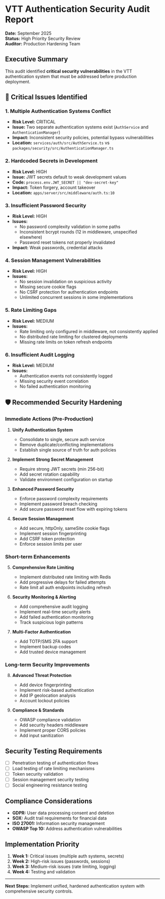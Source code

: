 # VTT Authentication Security Audit Report

**Date:** September 2025  
**Status:** High Priority Security Review  
**Auditor:** Production Hardening Team  

## Executive Summary

This audit identified **critical security vulnerabilities** in the VTT authentication system that must be addressed before production deployment.

## 🚨 Critical Issues Identified

### 1. **Multiple Authentication Systems Conflict**
- **Risk Level:** CRITICAL
- **Issue:** Two separate authentication systems exist (`AuthService` and `AuthenticationManager`)
- **Impact:** Inconsistent security policies, potential bypass vulnerabilities
- **Location:** `services/auth/src/AuthService.ts` vs `packages/security/src/AuthenticationManager.ts`

### 2. **Hardcoded Secrets in Development**
- **Risk Level:** HIGH  
- **Issue:** JWT secrets default to weak development values
- **Code:** `process.env.JWT_SECRET || "dev-secret-key"`
- **Impact:** Token forgery, account takeover
- **Location:** `apps/server/src/middleware/auth.ts:10`

### 3. **Insufficient Password Security**
- **Risk Level:** HIGH
- **Issues:**
  - No password complexity validation in some paths
  - Inconsistent bcrypt rounds (12 in middleware, unspecified elsewhere)
  - Password reset tokens not properly invalidated
- **Impact:** Weak passwords, credential attacks

### 4. **Session Management Vulnerabilities**
- **Risk Level:** HIGH  
- **Issues:**
  - No session invalidation on suspicious activity
  - Missing secure cookie flags
  - No CSRF protection for authentication endpoints
  - Unlimited concurrent sessions in some implementations

### 5. **Rate Limiting Gaps**
- **Risk Level:** MEDIUM
- **Issues:**
  - Rate limiting only configured in middleware, not consistently applied
  - No distributed rate limiting for clustered deployments
  - Missing rate limits on token refresh endpoints

### 6. **Insufficient Audit Logging**
- **Risk Level:** MEDIUM
- **Issues:**
  - Authentication events not consistently logged
  - Missing security event correlation
  - No failed authentication monitoring

## 🛡️ Recommended Security Hardening

### Immediate Actions (Pre-Production)

1. **Unify Authentication System**
   - Consolidate to single, secure auth service
   - Remove duplicate/conflicting implementations
   - Establish single source of truth for auth policies

2. **Implement Strong Secret Management**
   - Require strong JWT secrets (min 256-bit)
   - Add secret rotation capability
   - Validate environment configuration on startup

3. **Enhanced Password Security**
   - Enforce password complexity requirements
   - Implement password breach checking
   - Add secure password reset flow with expiring tokens

4. **Secure Session Management**
   - Add secure, httpOnly, sameSite cookie flags
   - Implement session fingerprinting
   - Add CSRF token protection
   - Enforce session limits per user

### Short-term Enhancements

5. **Comprehensive Rate Limiting**
   - Implement distributed rate limiting with Redis
   - Add progressive delays for failed attempts
   - Rate limit all auth endpoints including refresh

6. **Security Monitoring & Alerting**
   - Add comprehensive audit logging
   - Implement real-time security alerts
   - Add failed authentication monitoring
   - Track suspicious login patterns

7. **Multi-Factor Authentication**
   - Add TOTP/SMS 2FA support
   - Implement backup codes
   - Add trusted device management

### Long-term Security Improvements

8. **Advanced Threat Protection**
   - Add device fingerprinting
   - Implement risk-based authentication
   - Add IP geolocation analysis
   - Account lockout policies

9. **Compliance & Standards**
   - OWASP compliance validation
   - Add security headers middleware
   - Implement proper CORS policies
   - Add input sanitization

## Security Testing Requirements

- [ ] Penetration testing of authentication flows
- [ ] Load testing of rate limiting mechanisms  
- [ ] Token security validation
- [ ] Session management security testing
- [ ] Social engineering resistance testing

## Compliance Considerations

- **GDPR:** User data processing consent and deletion
- **SOX:** Audit trail requirements for financial data
- **ISO 27001:** Information security management
- **OWASP Top 10:** Address authentication vulnerabilities

## Implementation Priority

1. **Week 1:** Critical issues (multiple auth systems, secrets)
2. **Week 2:** High-risk issues (passwords, sessions)  
3. **Week 3:** Medium-risk issues (rate limiting, logging)
4. **Week 4:** Testing and validation

---

**Next Steps:** Implement unified, hardened authentication system with comprehensive security controls.
